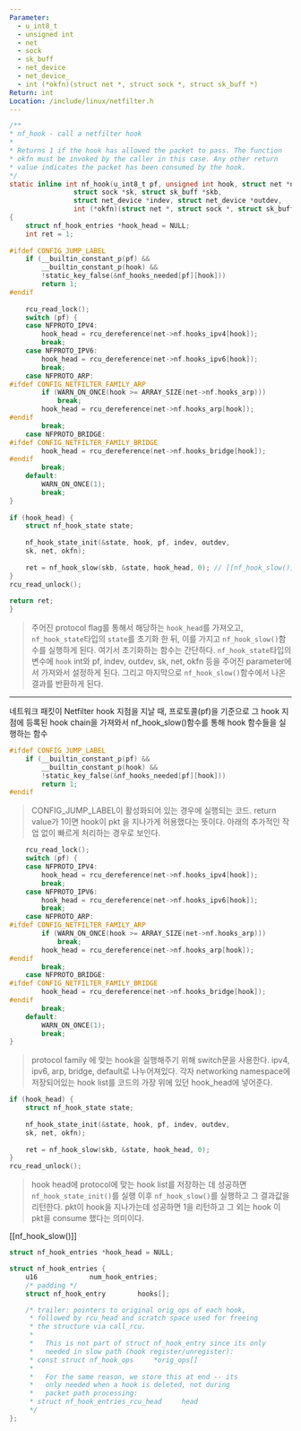 ```yaml
---
Parameter:
  - u_int8_t
  - unsigned int
  - net
  - sock
  - sk_buff
  - net_device
  - net_device_
  - int (*okfn)(struct net *, struct sock *, struct sk_buff *)
Return: int
Location: /include/linux/netfilter.h
---
```

```c
/**
* nf_hook - call a netfilter hook
*
* Returns 1 if the hook has allowed the packet to pass. The function
* okfn must be invoked by the caller in this case. Any other return
* value indicates the packet has been consumed by the hook.
*/
static inline int nf_hook(u_int8_t pf, unsigned int hook, struct net *net,
				struct sock *sk, struct sk_buff *skb,
				struct net_device *indev, struct net_device *outdev,
				int (*okfn)(struct net *, struct sock *, struct sk_buff *))
{
	struct nf_hook_entries *hook_head = NULL;
	int ret = 1;
  
#ifdef CONFIG_JUMP_LABEL
	if (__builtin_constant_p(pf) &&
		__builtin_constant_p(hook) &&
		!static_key_false(&nf_hooks_needed[pf][hook]))
		return 1;
#endif
	  
	rcu_read_lock();
	switch (pf) {
	case NFPROTO_IPV4:
		hook_head = rcu_dereference(net->nf.hooks_ipv4[hook]);
		break;
	case NFPROTO_IPV6:
		hook_head = rcu_dereference(net->nf.hooks_ipv6[hook]);
		break;
	case NFPROTO_ARP:
#ifdef CONFIG_NETFILTER_FAMILY_ARP
		if (WARN_ON_ONCE(hook >= ARRAY_SIZE(net->nf.hooks_arp)))
			break;
		hook_head = rcu_dereference(net->nf.hooks_arp[hook]);
#endif
		break;
	case NFPROTO_BRIDGE:
#ifdef CONFIG_NETFILTER_FAMILY_BRIDGE
		hook_head = rcu_dereference(net->nf.hooks_bridge[hook]);
#endif
		break;
	default:
		WARN_ON_ONCE(1);
		break;
}
  
if (hook_head) {
	struct nf_hook_state state;
	  
	nf_hook_state_init(&state, hook, pf, indev, outdev,
	sk, net, okfn);
	  
	ret = nf_hook_slow(skb, &state, hook_head, 0); // [[nf_hook_slow()]]
}
rcu_read_unlock();
  
return ret;
}
```

>주어진 protocol flag를 통해서 해당하는 `hook_head`를 가져오고, `nf_hook_state`타입의 `state`를 초기화 한 뒤, 이를 가지고 `nf_hook_slow()`함수를  실행하게 된다. 여기서 초기화하는 함수는 간단하다. `nf_hook_state`타입의 변수에 `hook` int와 pf, indev, outdev, sk, net, okfn 등을 주어진 parameter에서 가져와서 설정하게 된다. 
>그리고 마지막으로 `nf_hook_slow()`함수에서 나온 결과를 반환하게 된다.

---
네트워크 패킷이 Netfilter hook 지점을 지날 때, 프로토콜(pf)을 기준으로 그 hook 지점에 등록된 hook chain을 가져와서 nf_hook_slow()함수를 통해 hook 함수들을 실행하는 함수

```c
#ifdef CONFIG_JUMP_LABEL
	if (__builtin_constant_p(pf) &&
		__builtin_constant_p(hook) &&
		!static_key_false(&nf_hooks_needed[pf][hook]))
		return 1;
#endif
```

>CONFIG_JUMP_LABEL이 활성화되어 있는 경우에 실행되는 코드. return value가 1이면 hook이 pkt
>을 지나가게 허용했다는 뜻이다. 아래의 추가적인 작업 없이 빠르게 처리하는 경우로 보인다. 


```c
	rcu_read_lock();
	switch (pf) {
	case NFPROTO_IPV4:
		hook_head = rcu_dereference(net->nf.hooks_ipv4[hook]);
		break;
	case NFPROTO_IPV6:
		hook_head = rcu_dereference(net->nf.hooks_ipv6[hook]);
		break;
	case NFPROTO_ARP:
#ifdef CONFIG_NETFILTER_FAMILY_ARP
		if (WARN_ON_ONCE(hook >= ARRAY_SIZE(net->nf.hooks_arp)))
			break;
		hook_head = rcu_dereference(net->nf.hooks_arp[hook]);
#endif
		break;
	case NFPROTO_BRIDGE:
#ifdef CONFIG_NETFILTER_FAMILY_BRIDGE
		hook_head = rcu_dereference(net->nf.hooks_bridge[hook]);
#endif
		break;
	default:
		WARN_ON_ONCE(1);
		break;
}
```

>protocol family 에 맞는 hook을 실행해주기 위해 switch문을 사용한다. 
>ipv4, ipv6, arp, bridge, default로 나누어져있다.
>각자 networking namespace에 저장되어있는 hook list를 코드의 가장 위에 있던 hook_head에 
>넣어준다. 

```c
if (hook_head) {
	struct nf_hook_state state;
	  
	nf_hook_state_init(&state, hook, pf, indev, outdev,
	sk, net, okfn);
	  
	ret = nf_hook_slow(skb, &state, hook_head, 0);
}
rcu_read_unlock();
```

>hook head에 protocol에 맞는  hook list를 저장하는 데 성공하면 `nf_hook_state_init()`를 실행
>이후 `nf_hook_slow()`를 실행하고 그 결과값을 리턴한다. pkt이 hook을 지나가는데 성공하면 1을
>리턴하고 그 외는 hook 이 pkt을 consume 했다는 의미이다. 

[[nf_hook_slow()]]

```c
struct nf_hook_entries *hook_head = NULL;

struct nf_hook_entries {
	u16				num_hook_entries;
	/* padding */
	struct nf_hook_entry		hooks[];

	/* trailer: pointers to original orig_ops of each hook,
	 * followed by rcu_head and scratch space used for freeing
	 * the structure via call_rcu.
	 *
	 *   This is not part of struct nf_hook_entry since its only
	 *   needed in slow path (hook register/unregister):
	 * const struct nf_hook_ops     *orig_ops[]
	 *
	 *   For the same reason, we store this at end -- its
	 *   only needed when a hook is deleted, not during
	 *   packet path processing:
	 * struct nf_hook_entries_rcu_head     head
	 */
};
```

